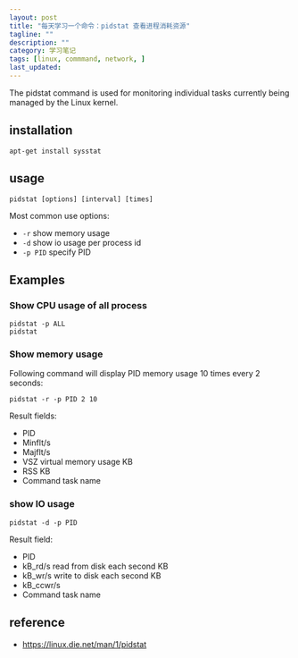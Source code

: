 ```yaml
---
layout: post
title: "每天学习一个命令：pidstat 查看进程消耗资源"
tagline: ""
description: ""
category: 学习笔记
tags: [linux, commmand, network, ]
last_updated:
---
```


The pidstat command is used for monitoring individual tasks currently being managed by the Linux kernel.

## installation

    apt-get install sysstat

## usage

    pidstat [options] [interval] [times]

Most common use options:

- `-r` show memory usage
- `-d` show io usage per process id
- `-p PID` specify PID

## Examples

### Show CPU usage of all process


    pidstat -p ALL
    pidstat

### Show memory usage
Following command will display PID memory usage 10 times every 2 seconds:

    pidstat -r -p PID 2 10

Result fields:

- PID
- Minflt/s
- Majflt/s
- VSZ virtual memory usage  KB
- RSS  KB
- Command  task name

### show IO usage

    pidstat -d -p PID

Result field:

- PID
- kB_rd/s  read from disk each second KB
- kB_wr/s  write to disk each second KB
- kB_ccwr/s
- Command task name

## reference

- <https://linux.die.net/man/1/pidstat>

